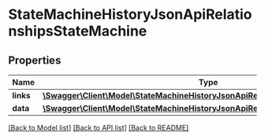 # StateMachineHistoryJsonApiRelationshipsStateMachine

## Properties
Name | Type | Description | Notes
------------ | ------------- | ------------- | -------------
**links** | [**\Swagger\Client\Model\StateMachineHistoryJsonApiRelationshipsStateMachineLinks**](StateMachineHistoryJsonApiRelationshipsStateMachineLinks.md) |  | [optional] 
**data** | [**\Swagger\Client\Model\StateMachineHistoryJsonApiRelationshipsStateMachineData**](StateMachineHistoryJsonApiRelationshipsStateMachineData.md) |  | [optional] 

[[Back to Model list]](../../README.md#documentation-for-models) [[Back to API list]](../../README.md#documentation-for-api-endpoints) [[Back to README]](../../README.md)

